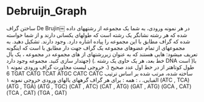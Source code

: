 # Debruijn_Graph
ساختن گراف De Brujin￼
در ھر نمونه ورودی، به شما یک مجموعه از رشتهھای داده شده که ھر رشته نشانگر یک رشته است که طولھای یکسانی دارند و از شما خواسته شده که گراف مطابق با این مجموعه را پیاده
اشاره دارد.
وجود دارند. تشکیل دھید.
به مجموعهای از تمام عضوھای مجموعه یک گراف جھت دار مطابق با است که اینگونه تعریف میشود:
ھایی ھستند که به عنوان زیررشتهای از ھای مجموعه در مجموعه ، یک یال جھتدار
سازی کنید. مجموعه
وجود دارد) (. خط بعد، ھر یک حاوی یک رشته DNA است )با طول کوتاهتر از
در خط اول عدد صحیح (.
خروجی لیست مجاورت گراف
ورودی نمونه ١
6
TGAT
CATG
TCAT
ATGC
CATC
CATC
ساخته شده، مرتب شده بر اساس ترتیب الفبایی.
،
: ھمه
: برای ھر
گراف گرهھای یالھای
ورودی
خروجی نمونه ١
(ATC , TCA)
(ATG , TGA)
(ATG , TGC)
(CAT , ATC)
(CAT , ATG)
(GAT , ATG)
(GCA , CAT)
(TCA , CAT)
(TGA , GAT)
